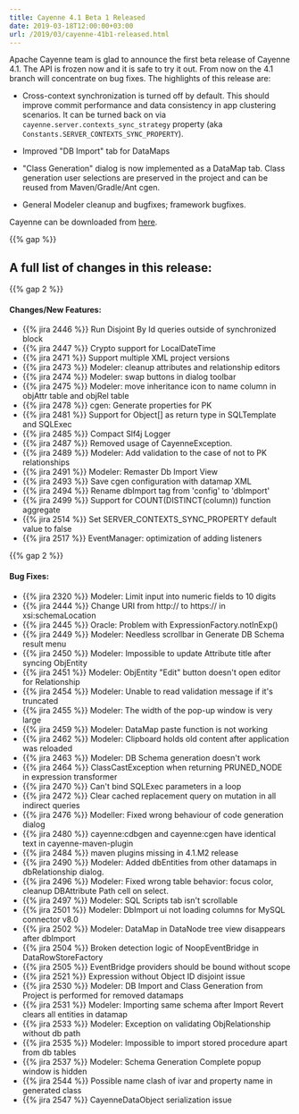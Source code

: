 ```yaml
---
title: Cayenne 4.1 Beta 1 Released
date: 2019-03-18T12:00:00+03:00
url: /2019/03/cayenne-41b1-released.html
--- 
```


Apache Cayenne team is glad to announce the first beta release of Cayenne 4.1. 
The API is frozen now and it is safe to try it out. From now on the 4.1 branch will concentrate on bug fixes.
The highlights of this release are:

* Cross-context synchronization is turned off by default. This should improve commit performance and data consistency in app clustering scenarios. It can be turned back on via `cayenne.server.contexts_sync_strategy` property (aka `Constants.SERVER_CONTEXTS_SYNC_PROPERTY`).

* Improved "DB Import" tab for DataMaps

* "Class Generation" dialog is now implemented as a DataMap tab. Class generation user selections are preserved in the project and can be reused from Maven/Gradle/Ant cgen.

* General Modeler cleanup and bugfixes; framework bugfixes.

Cayenne can be downloaded from [here](/download.html).

{{% gap %}}
<h2 class="text-center">A full list of changes in this release:</h2>
{{% gap 2 %}}


#### Changes/New Features:

- {{% jira 2446 %}} Run Disjoint By Id queries outside of synchronized block
- {{% jira 2447 %}} Crypto support for LocalDateTime
- {{% jira 2471 %}} Support multiple XML project versions
- {{% jira 2473 %}} Modeler: cleanup attributes and relationship editors
- {{% jira 2474 %}} Modeler: swap buttons in dialog toolbar
- {{% jira 2475 %}} Modeler: move inheritance icon to name column in objAttr table and objRel table
- {{% jira 2478 %}} cgen: Generate properties for PK
- {{% jira 2481 %}} Support for Object[] as return type in SQLTemplate and SQLExec
- {{% jira 2485 %}} Compact Slf4j Logger
- {{% jira 2487 %}} Removed usage of CayenneException.
- {{% jira 2489 %}} Modeler: Add validation to the case of not to PK relationships
- {{% jira 2491 %}} Modeler: Remaster Db Import View
- {{% jira 2493 %}} Save cgen configuration with datamap XML
- {{% jira 2494 %}} Rename dbImport tag from 'config' to 'dbImport'
- {{% jira 2499 %}} Support for COUNT(DISTINCT(column)) function aggregate
- {{% jira 2514 %}} Set SERVER_CONTEXTS_SYNC_PROPERTY default value to false
- {{% jira 2517 %}} EventManager: optimization of adding listeners

{{% gap 2 %}}

#### Bug Fixes:

- {{% jira 2320 %}} Modeler: Limit input into numeric fields to 10 digits
- {{% jira 2444 %}} Change URI from http:// to https:// in xsi:schemaLocation
- {{% jira 2445 %}} Oracle: Problem with ExpressionFactory.notInExp()
- {{% jira 2449 %}} Modeler: Needless scrollbar in Generate DB Schema result menu
- {{% jira 2450 %}} Modeler: Impossible to update Attribute title after syncing ObjEntity
- {{% jira 2451 %}} Modeler: ObjEntity "Edit" button doesn't open editor for Relationship
- {{% jira 2454 %}} Modeler: Unable to read validation message if it's truncated
- {{% jira 2455 %}} Modeler: The width of the pop-up window is very large
- {{% jira 2459 %}} Modeler: DataMap paste function is not working
- {{% jira 2462 %}} Modeler: Clipboard holds old content after application was reloaded
- {{% jira 2463 %}} Modeler: DB Schema generation doesn't work
- {{% jira 2464 %}} ClassCastException when returning PRUNED_NODE in expression transformer
- {{% jira 2470 %}} Can't bind SQLExec parameters in a loop
- {{% jira 2472 %}} Clear cached replacement query on mutation in all indirect queries
- {{% jira 2476 %}} Modeller: Fixed wrong behaviour of code generation dialog
- {{% jira 2480 %}} cayenne:cdbgen and cayenne:cgen have identical text in cayenne-maven-plugin
- {{% jira 2484 %}} maven plugins missing in 4.1.M2 release
- {{% jira 2490 %}} Modeler: Added dbEntities from other datamaps in dbRelationship dialog.
- {{% jira 2496 %}} Modeler: Fixed wrong table behavior: focus color, cleanup DBAttribute Path cell on select.
- {{% jira 2497 %}} Modeler: SQL Scripts tab isn't scrollable
- {{% jira 2501 %}} Modeler: DbImport ui not loading columns for MySQL connector v8.0
- {{% jira 2502 %}} Modeler: DataMap in DataNode tree view disappears after dbImport
- {{% jira 2504 %}} Broken detection logic of NoopEventBridge in DataRowStoreFactory
- {{% jira 2505 %}} EventBridge providers should be bound without scope
- {{% jira 2521 %}} Expression without Object ID disjoint issue
- {{% jira 2530 %}} Modeler: DB Import and Class Generation from Project is performed for removed datamaps
- {{% jira 2531 %}} Modeler: Importing same schema after Import Revert clears all entities in datamap
- {{% jira 2533 %}} Modeler: Exception on validating ObjRelationship without db path
- {{% jira 2535 %}} Modeler: Impossible to import stored procedure apart from db tables
- {{% jira 2537 %}} Modeler: Schema Generation Complete popup window is hidden
- {{% jira 2544 %}} Possible name clash of ivar and property name in generated class
- {{% jira 2547 %}} CayenneDataObject serialization issue
